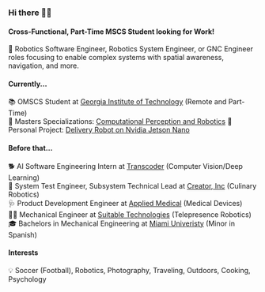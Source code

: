 ### Hi there 👋🏽

#### Cross-Functional, Part-Time MSCS Student looking for Work!
🔎 Robotics Software Engineer, Robotics System Engineer, or GNC Engineer roles focusing to enable complex systems with spatial awareness, navigation, and more.

#### Currently...
📚 OMSCS Student at [Georgia Institute of Technology](https://omscs.gatech.edu) (Remote and Part-Time)<br />
🤖 Masters Specializations: [Computational Perception and Robotics](https://omscs.gatech.edu/specialization-computational-perception-robotics)
🚗 Personal Project: [Delivery Robot on Nvidia Jetson Nano](https://github.com/andrew-quintana/DeliveryRobot)

#### Before that...
🐕 AI Software Engineering Intern at [Transcoder](http://transcoder.live) (Computer Vision/Deep Learning)<br />
🍔 System Test Engineer, Subsystem Technical Lead at [Creator, Inc](https://www.creator.rest) (Culinary Robotics)<br />
🩺 Product Development Engineer at [Applied Medical](https://www.appliedmedical.com) (Medical Devices)<br />
🧑‍💻 Mechanical Engineer at [Suitable Technologies](https://gobe.blue-ocean-robotics.com) (Telepresence Robotics)<br />
🎓 Bachelors in Mechanical Engineering at [Miami Univeristy](https://miamioh.edu/cec/) (Minor in Spanish)<br />

#### Interests
💡 Soccer (Football), Robotics, Photography, Traveling, Outdoors, Cooking, Psychology
